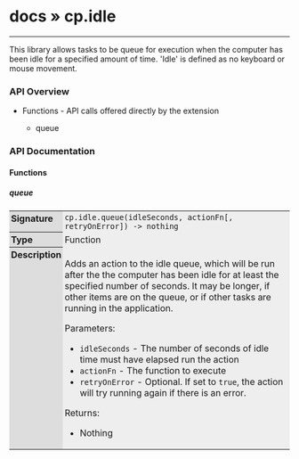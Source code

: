 # [docs](index.md) » cp.idle
---

This library allows tasks to be queue for execution when the computer has
been idle for a specified amount of time. 'Idle' is defined as no keyboard
or mouse movement.

<style type="text/css">
	a { text-decoration: none; }
	a:hover { text-decoration: underline; }
	th { background-color: #DDDDDD; vertical-align: top; padding: 3px; }
	td { width: 100%; background-color: #EEEEEE; vertical-align: top; padding: 3px; }
	table { width: 100% ; border: 1px solid #0; text-align: left; }
	section > table table td { width: 0; }
</style>
<link rel="stylesheet" href="../../css/docs.css" type="text/css" media="screen" />
<h3>API Overview</h3>
<ul>
<li>Functions - API calls offered directly by the extension</li>
  <ul>
	<li><a href="#queue">queue</a></li>
  </ul>
</ul>
<h3>API Documentation</h3>
<h4 class="documentation-section">Functions</h4>
  <section id="queue">
	<h5><a href="#queue">queue</a></h5>
	<table>
	  <tr>
		<th>Signature</th>
		<td><code>cp.idle.queue(idleSeconds, actionFn[, retryOnError]) -&gt; nothing</code></td>
	  </tr>
	  <tr>
		<th>Type</th>
		<td>Function</td>
	  </tr>
	  <tr>
		<th>Description</th>
		<td><p>Adds an action to the idle queue, which will be run after the the computer has been idle
for at least the specified number of seconds. It may be longer, if other items are on the queue,
or if other tasks are running in the application.</p>
<p>Parameters:</p>
<ul>
<li><code>idleSeconds</code>     - The number of seconds of idle time must have elapsed run the action</li>
<li><code>actionFn</code>        - The function to execute</li>
<li><code>retryOnError</code>    - Optional. If set to <code>true</code>, the action will try running again if there is an error.</li>
</ul>
<p>Returns:</p>
<ul>
<li>Nothing</li>
</ul>
</td>
	  </tr>
	</table>
  </section>
